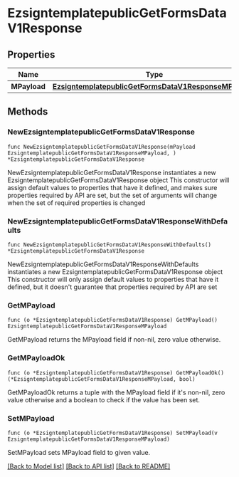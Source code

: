 # EzsigntemplatepublicGetFormsDataV1Response

## Properties

Name | Type | Description | Notes
------------ | ------------- | ------------- | -------------
**MPayload** | [**EzsigntemplatepublicGetFormsDataV1ResponseMPayload**](EzsigntemplatepublicGetFormsDataV1ResponseMPayload.md) |  | 

## Methods

### NewEzsigntemplatepublicGetFormsDataV1Response

`func NewEzsigntemplatepublicGetFormsDataV1Response(mPayload EzsigntemplatepublicGetFormsDataV1ResponseMPayload, ) *EzsigntemplatepublicGetFormsDataV1Response`

NewEzsigntemplatepublicGetFormsDataV1Response instantiates a new EzsigntemplatepublicGetFormsDataV1Response object
This constructor will assign default values to properties that have it defined,
and makes sure properties required by API are set, but the set of arguments
will change when the set of required properties is changed

### NewEzsigntemplatepublicGetFormsDataV1ResponseWithDefaults

`func NewEzsigntemplatepublicGetFormsDataV1ResponseWithDefaults() *EzsigntemplatepublicGetFormsDataV1Response`

NewEzsigntemplatepublicGetFormsDataV1ResponseWithDefaults instantiates a new EzsigntemplatepublicGetFormsDataV1Response object
This constructor will only assign default values to properties that have it defined,
but it doesn't guarantee that properties required by API are set

### GetMPayload

`func (o *EzsigntemplatepublicGetFormsDataV1Response) GetMPayload() EzsigntemplatepublicGetFormsDataV1ResponseMPayload`

GetMPayload returns the MPayload field if non-nil, zero value otherwise.

### GetMPayloadOk

`func (o *EzsigntemplatepublicGetFormsDataV1Response) GetMPayloadOk() (*EzsigntemplatepublicGetFormsDataV1ResponseMPayload, bool)`

GetMPayloadOk returns a tuple with the MPayload field if it's non-nil, zero value otherwise
and a boolean to check if the value has been set.

### SetMPayload

`func (o *EzsigntemplatepublicGetFormsDataV1Response) SetMPayload(v EzsigntemplatepublicGetFormsDataV1ResponseMPayload)`

SetMPayload sets MPayload field to given value.



[[Back to Model list]](../README.md#documentation-for-models) [[Back to API list]](../README.md#documentation-for-api-endpoints) [[Back to README]](../README.md)



